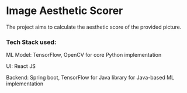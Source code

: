 # Image Aesthetic Scorer

The project aims to calculate the aesthetic score of the provided picture.

### Tech Stack used: 
ML Model: TensorFlow, OpenCV for core Python implementation

UI: React JS 

Backend: Spring boot, TensorFlow for Java library for Java-based ML implementation



 
